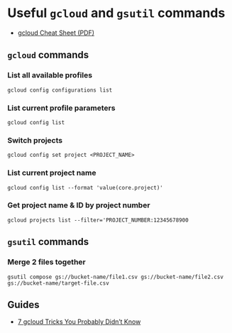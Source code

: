 # Useful `gcloud` and `gsutil` commands

- [gcloud Cheat Sheet (PDF)](https://cloud.google.com/sdk/docs/images/gcloud-cheat-sheet.pdf)


## `gcloud` commands

### List all available profiles
`gcloud config configurations list`

### List current profile parameters
`gcloud config list`

### Switch projects
`gcloud config set project <PROJECT_NAME>`

### List current project name
`gcloud config list --format 'value(core.project)'`

### Get project name & ID by project number
`gcloud projects list --filter='PROJECT_NUMBER:12345678900`


## `gsutil` commands

### Merge 2 files together
`gsutil compose gs://bucket-name/file1.csv gs://bucket-name/file2.csv gs://bucket-name/target-file.csv`

## Guides
- [7 gcloud Tricks You Probably Didn’t Know](https://medium.com/google-cloud/7-gcloud-tricks-you-probably-didnt-know-7f64a16869e7)
